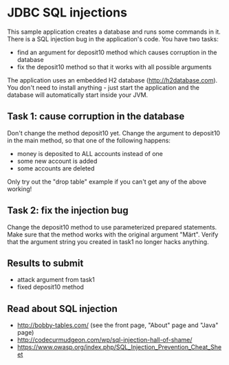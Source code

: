 # JDBC SQL injections 

This sample application creates a database and runs some commands in it. 
There is a SQL injection bug in the application's code. You have two tasks:

 - find an argument for deposit10 method which causes corruption in the database
 - fix the deposit10 method so that it works with all possible arguments 

The application uses an embedded H2 database (http://h2database.com). 
You don't need to install anything - just start the application and the database will automatically start inside your JVM. 

## Task 1: cause corruption in the database
Don't change the method deposit10 yet. 
Change the argument to deposit10 in the main method, so that one of the following happens:

 - money is deposited to ALL accounts instead of one
 - some new account is added
 - some accounts are deleted 
 
Only try out the "drop table" example if you can't get any of the above working!

## Task 2: fix the injection bug
Change the deposit10 method to use parameterized prepared statements. 
Make sure that the method works with the original argument "Märt".
Verify that the argument string you created in task1 no longer hacks anything.   

## Results to submit

 - attack argument from task1
 - fixed deposit10 method

## Read about SQL injection

 - http://bobby-tables.com/ (see the front page, "About" page and "Java" page)
 - http://codecurmudgeon.com/wp/sql-injection-hall-of-shame/ 
 - https://www.owasp.org/index.php/SQL_Injection_Prevention_Cheat_Sheet

